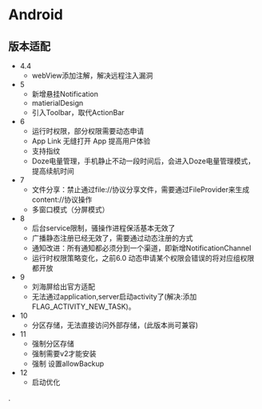# Android

## 版本适配

+ 4.4
	+ webView添加注解，解决远程注入漏洞
+ 5
	+ 新增悬挂Notification
	+ matierialDesign
	+ 引入Toolbar，取代ActionBar 
+ 6
	+ 运行时权限，部分权限需要动态申请
	+ App Link 无缝打开 App 提高用户体验 
	+ 支持指纹
	+ Doze电量管理，手机静止不动一段时间后，会进入Doze电量管理模式，提高续航时间
+ 7
	+ 文件分享：禁止通过file://协议分享文件，需要通过FileProvider来生成content://协议操作
	+ 多窗口模式（分屏模式）
+ 8
	+ 后台service限制，骚操作进程保活基本无效了
	+ 广播静态注册已经无效了，需要通过动态注册的方式
	+ 通知改进：所有通知都必须分到一个渠道，即新增NotificationChannel
	+ 运行时权限策略变化，之前6.0 动态申请某个权限会错误的将对应组权限都开放
+ 9
	+ 刘海屏给出官方适配
	+ 无法通过application,server启动activity了(解决:添加FLAG_ACTIVITY_NEW_TASK)。
+ 10
	+ 分区存储，无法直接访问外部存储，(此版本尚可兼容)
+ 11
	+ 强制分区存储
	+ 强制需要v2才能安装
	+ 强制 设置allowBackup
+ 12
	+ 启动优化 



. 

​     

